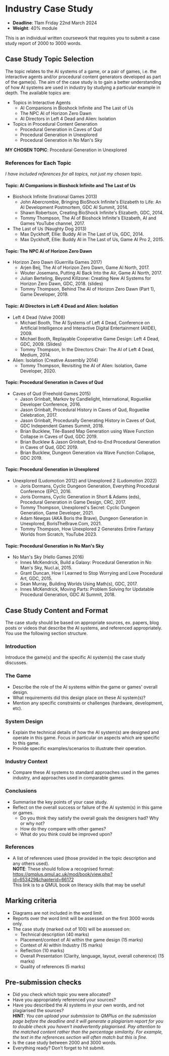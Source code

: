 # Industry Case Study

- **Deadline**: 11am Friday 22nd March 2024
- **Weight**: 40% module

This is an individual written coursework that requires you to submit a case study report of 2000 to 3000 words.

## Case Study Topic Selection
The topic relates to the AI systems of a game, or a pair of games, i.e. the interactive agents and/or procedural content generators developed as part of the game(s). The aim of the case study is to gain a better understanding of how AI systems are used in industry by studying a particular example in depth. The available topics are:

- Topics in Interactive Agents
    - AI Companions in Bioshock Infinite and The Last of Us
    - The NPC AI of Horizon Zero Dawn
    - AI Directors in Left 4 Dead and Alien: Isolation
- Topics in Procedural Content Generation
    - Procedural Generation in Caves of Qud
    - Procedural Generation in Unexplored
    - Procedural Generation in No Man's Sky

**MY CHOSEN TOPIC**: Procedural Generation in Unexplored

### References for Each Topic
_I have included references for all topics, not just my chosen topic._

#### Topic: AI Companions in Bioshock Infinite and The Last of Us
- Bioshock Infinite (Irrational Games 2013)
    - John Abercrombie, Bringing BioShock Infinite's Elizabeth to Life: An AI Development Postmortem, GDC AI Summit, 2014.
    - Shawn Robertson,  Creating BioShock Infinite's Elizabeth, GDC, 2014.
    - Tommy Thompson, The AI of Bioshock Infinite's Elizabeth, AI and Games YouTube channel, 2017.
- The Last of Us (Naughty Dog 2013)
    - Max Dyckhoff, Ellie: Buddy AI in The Last of Us, GDC, 2014.
    - Max Dyckhoff, Ellie: Buddy AI in The Last of Us, Game AI Pro 2, 2015.

#### Topic: The NPC AI of Horizon Zero Dawn
- Horizon Zero Dawn (Guerrilla Games 2017)
    - Arjen Beij, The AI of Horizon Zero Dawn, Game AI North, 2017.
    - Wouter Josemans, Putting AI Back Into the Air, Game AI North, 2017.
    - Julian Berteling, Beyond Killzone: Creating New AI Systems for Horizon Zero Dawn, GDC, 2018. (slides)
    - Tommy Thompson, Behind The AI of Horizon Zero Dawn (Part 1), Game Developer, 2019.

#### Topic: AI Directors in Left 4 Dead and Alien: Isolation
- Left 4 Dead (Valve 2008)
    - Michael Booth, The AI Systems of Left 4 Dead, Conference on Artificial Intelligence and Interactive Digital Entertainment (AIIDE), 2009.
    - Michael Booth, Replayable Cooperative Game Design: Left 4 Dead, GDC, 2009.  (Slides)
    - Tommy Thompson, In the Directors Chair: The AI of Left 4 Dead, Medium, 2014.
- Alien: Isolation (Creative Assembly 2014)
    - Tommy Thompson, Revisiting the AI of Alien: Isolation, Game Developer, 2020.

#### Topic: Procedural Generation in Caves of Qud
- Caves of Qud (Freehold Games 2015)
    - Jason Grinbalt, Markov by Candlelight, International, Roguelike Developer Conference, 2016.
    - Jason Grinbalt, Procedural History in Caves of Qud, Roguelike Celebration, 2017.
    - Jason Grinbalt, Procedurally Generating History in Caves of Qud, GDC Independent Games Summit, 2018.
    - Brian Bucklew, Tile-Based Map Generation using Wave Function Collapse in Caves of Qud, GDC 2019.
    - Brian Bucklew & Jason Grinbalt, End-to-End Procedural Generation in Caves of Qud, GDC 2019.
    - Brian Bucklew, Dungeon Generation via Wave Function Collapse, GDC 2019.

#### Topic: Procedural Generation in Unexplored
- Unexplored (Ludomotion 2012) and Unexplored 2 (Ludomotion 2022)
    - Joris Dormans, Cyclic Dungeon Generation, Everything Procedural Conference (EPC), 2016.
    - Joris Dormans, Cyclic Generation in Short & Adams (eds), Procedural Generation in Game Design, CRC, 2017.
    - Tommy Thompson, Unexplored's Secret: Cyclic Dungeon Generation, Game Developer, 2021.
    - Adam Newgas (AKA Boris the Brave), Dungeon Generation in Unexplored, BorisTheBrave.Com, 2021.
    - Tommy Thompson, How Unexplored 2 Generates Entire Fantasy Worlds from Scratch, YouTube 2023.

#### Topic: Procedural Generation in No Man's Sky
- No Man's Sky (Hello Games 2016)
    - Innes McKendrick, Build a Galaxy: Procedural Generation in No Man's Sky, Nucl.ai, 2015.
    - Grant Duncan, How I Learned to Stop Worrying and Love Procedural Art, GDC, 2015.
    - Sean Murray, Building Worlds Using Math(s), GDC, 2017.
    - Innes McKendrick, Moving Parts: Problem Solving for Updatable Procedural Generation, GDC AI Summit, 2018.

## Case Study Content and Format
The case study should be based on appropriate sources, ex. papers, blog posts or videos that describe the AI systems, and referenced appropriately. You use the following section structure.

### Introduction
Introduce the game(s) and the specific AI system(s) the case study discusses.

### The Game
- Describe the role of the AI systems within the game or games' overall design.
- What requirements did this design place on these AI system(s)?
- Mention any specific constraints or challenges (hardware, development, etc).

### System Design
- Explain the technical details of how the AI system(s) are designed and operate in this game. Focus in particular on aspects which are specific to this game.
- Provide specific examples/scenarios to illustrate their operation.

### Industry Context
- Compare these AI systems to standard approaches used in the games industry, and approaches used in comparable games.

### Conclusions
- Summarise the key points of your case study.
- Reflect on the overall success or failure of the AI system(s) in this game or games.
    - Do you think they satisfy the overall goals the designers had? Why or why not?
    - How do they compare with other games?
    - What do you think could be improved upon?

### References
- A list of references used (those provided in the topic description and any others used). <br> **NOTE**: These should follow a recognised format: <br> https://qmplus.qmul.ac.uk/mod/book/view.php?id=653429&chapterid=66172 <br> This link is to a QMUL book on literacy skills that may be useful!

## Marking criteria
- Diagrams are not included in the word limit.
- Reports over the word limit will be assessed on the first 3000 words only.
- The case study (marked out of 100) will be assessed on:
    - Technical description (40 marks)
    - Placement/context of AI within the game design (15 marks)
    - Context of AI within Industry (15 marks)
    - Reflection (10 marks)
    - Overall Presentation (Clarity, language, layout, overall coherence) (15 marks)
    - Quality of references (5 marks)

## Pre-submission checks
- Did you check which topic you were allocated?
- Have you appropriately referenced your sources?
- Have you described the AI systems in your own words, and not plagiarised the sources? <br> **HINT**: _You can upload your submission to QMPlus on the submission page before the deadline and it will generate a plagiarism report for you to double check you haven't inadvertently plagiarised. Pay attention to the matched content rather than the percentage similarity. For example, the text in the references section will often match but this is fine._
- Is the case study between 2000 and 3000 words.
- Everything ready? Don’t forget to hit submit.
